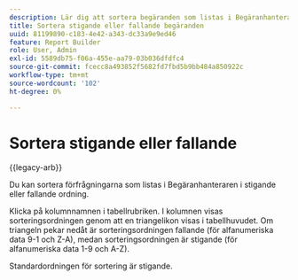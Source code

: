 ```yaml
---
description: Lär dig att sortera begäranden som listas i Begäranhanteraren i stigande eller fallande ordning.
title: Sortera stigande eller fallande begäranden
uuid: 81199890-c183-4e42-a343-dc33a9e9ed46
feature: Report Builder
role: User, Admin
exl-id: 5589db75-f06a-455e-aa79-03b036dfdfc4
source-git-commit: fcecc8a493852f5682fd7fbd5b9bb484a850922c
workflow-type: tm+mt
source-wordcount: '102'
ht-degree: 0%

---
```


# Sortera stigande eller fallande

{{legacy-arb}}

Du kan sortera förfrågningarna som listas i Begäranhanteraren i stigande eller fallande ordning.

Klicka på kolumnnamnen i tabellrubriken. I kolumnen visas sorteringsordningen genom att en triangelikon visas i tabellhuvudet. Om triangeln pekar nedåt är sorteringsordningen fallande (för alfanumeriska data 9-1 och Z-A), medan sorteringsordningen är stigande (för alfanumeriska data 1-9 och A-Z).

Standardordningen för sortering är stigande.
